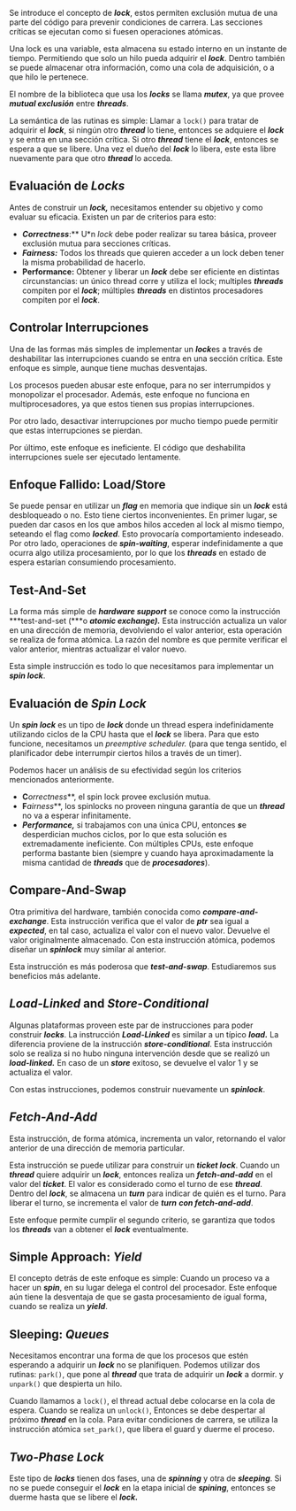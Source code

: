 Se introduce el concepto de ***lock***, estos permiten exclusión mutua de una parte del código para prevenir condiciones de carrera. Las secciones críticas se ejecutan como si fuesen operaciones atómicas.

Una lock es una variable, esta almacena su estado interno en un instante de tiempo. Permitiendo que solo un hilo pueda adquirir el ***lock***. Dentro también se puede almacenar otra información, como una cola de adquisición, o a que hilo le pertenece.

El nombre de la biblioteca que usa los ***locks*** se llama ***mutex***, ya que provee ***mutual exclusión*** entre ***threads***.

La semántica de las rutinas es simple: Llamar a `lock()` para tratar de adquirir el ***lock***, si ningún otro ***thread*** lo tiene, entonces se adquiere el ***lock*** y se entra en una sección crítica. Si otro ***thread*** tiene el ***lock***, entonces se espera a que se libere. Una vez el dueño del ***lock*** lo libera, este esta libre nuevamente para que otro ***thread*** lo acceda.

## Evaluación de *Locks*

Antes de construir un ***lock,*** necesitamos entender su objetivo y como evaluar su eficacia. Existen un par de criterios para esto:

- ***Correctness***:** U*n *lock* debe poder realizar su tarea básica, proveer exclusión mutua para secciones críticas.
- ***Fairness:*** Todos los threads que quieren acceder a un lock deben tener la misma probabilidad de hacerlo.
- **Performance:** Obtener y liberar un ***lock*** debe ser eficiente en distintas circunstancias: un único thread corre y utiliza el lock; multiples ***threads*** compiten por el ***lock***; múltiples ***threads*** en distintos procesadores compiten por el ***lock***.

## Controlar Interrupciones

Una de las formas más simples de implementar un ***lock***es a través de deshabilitar las interrupciones cuando se entra en una sección crítica. Este enfoque es simple, aunque tiene muchas desventajas.

Los procesos pueden abusar este enfoque, para no ser interrumpidos y monopolizar el procesador. Además, este enfoque no funciona en multiprocesadores, ya que estos tienen sus propias interrupciones.

Por otro lado, desactivar interrupciones por mucho tiempo puede permitir que estas interrupciones se pierdan.

Por último, este enfoque es ineficiente. El código que deshabilita interrupciones suele ser ejecutado lentamente.

## Enfoque Fallido: Load/Store

Se puede pensar en utilizar un ***flag*** en memoria que indique sin un ***lock*** está desbloqueado o no. Esto tiene ciertos inconvenientes. En primer lugar, se pueden dar casos en los que ambos hilos acceden al lock al mismo tiempo, seteando el flag como ***locked***. Esto provocaría comportamiento indeseado. Por otro lado, operaciones de ***spin-waiting***, esperar indefinidamente a que ocurra algo utiliza procesamiento, por lo que los ***threads*** en estado de espera estarían consumiendo procesamiento.

## Test-And-Set

La forma más simple de ***hardware support*** se conoce como la instrucción ***test-and-set (***o ***atomic exchange).*** Esta instrucción actualiza un valor en una dirección de memoria, devolviendo el valor anterior, esta operación se realiza de forma atómica. La razón del nombre es que permite verificar el valor anterior, mientras actualizar el valor nuevo.

Esta simple instrucción es todo lo que necesitamos para implementar un ***spin lock***.

## Evaluación de *Spin Lock*

Un ***spin lock*** es un tipo de ***lock*** donde un thread espera indefinidamente utilizando ciclos de la CPU hasta que el ***lock*** se libera. Para que esto funcione, necesitamos un *preemptive scheduler.* (para que tenga sentido, el planificador debe interrumpir ciertos hilos a través de un timer).

Podemos hacer un análisis de su efectividad según los criterios mencionados anteriormente.

- **C***orrectness***, el spin lock provee exclusión mutua.
- **F***airness***, los spinlocks no proveen ninguna garantía de que un ***thread*** no va a esperar infinitamente.
- ***Performance,*** si trabajamos con una única CPU, entonces ***s***e desperdician muchos ciclos, por lo que esta solución es extremadamente ineficiente. Con múltiples CPUs, este enfoque performa bastante bien (siempre y cuando haya aproximadamente la misma cantidad de ***threads*** que de ***procesadores***).

## Compare-And-Swap

Otra primitiva del hardware, también conocida como ***compare-and-exchange***. Esta instrucción verifica que el valor de ***ptr*** sea igual a ***expected***, en tal caso, actualiza el valor con el nuevo valor. Devuelve el valor originalmente almacenado. Con esta instrucción atómica, podemos diseñar un ***spinlock*** muy similar al anterior.

Esta instrucción es más poderosa que ***test-and-swap***. Estudiaremos sus beneficios más adelante.

## *Load-Linked* and *Store-Conditional*

Algunas plataformas proveen este par de instrucciones para poder construir ***locks***. La instrucción ***Load-Linked*** es similar a un típico ***load.*** La diferencia proviene de la instrucción ***store-conditional***. Esta instrucción solo se realiza si no hubo ninguna intervención desde que se realizó un ***load-linked.*** En caso de un ***store*** exitoso, se devuelve el valor 1 y se actualiza el valor.

Con estas instrucciones, podemos construir nuevamente un ***spinlock***.

## ***Fetch-And-Add***

Esta instrucción, de forma atómica, incrementa un valor, retornando el valor anterior de una dirección de memoria particular.

Esta instrucción se puede utilizar para construir un ***ticket lock***. Cuando un ***thread*** quiere adquirir un ***lock***, entonces realiza un ***fetch-and-add*** en el valor del ***ticket***. El valor es considerado como el turno de ese ***thread***. Dentro del ***lock***, se almacena un ***turn*** para indicar de quién es el turno. Para liberar el turno, se incrementa el valor de ***turn*** ***con fetch-and-add***.

Este enfoque permite cumplir el segundo criterio, se garantiza que todos los ***threads*** van a obtener el ***lock*** eventualmente.

## Simple Approach: ***Yield***

El concepto detrás de este enfoque es simple: Cuando un proceso va a hacer un ***spin***, en su lugar delega el control del procesador. Este enfoque aún tiene la desventaja de que se gasta procesamiento de igual forma, cuando se realiza un ***yield***.

## Sleeping: *Queues*

Necesitamos encontrar una forma de que los procesos que estén esperando a adquirir un ***lock*** no se planifiquen. Podemos utilizar dos rutinas: `park()`, que pone al ***thread*** que trata de adquirir un ***lock*** a dormir. y `unpark()` que despierta un hilo.

Cuando llamamos a `lock()`, el thread actual debe colocarse en la cola de espera. Cuando se realiza un `unlock()`, Entonces se debe despertar al próximo ***thread*** en la cola. Para evitar condiciones de carrera, se utiliza la instrucción atómica `set_park()`, que libera el guard y duerme el proceso.

## ***Two-Phase Lock***

Este tipo de ***locks*** tienen dos fases, una de ***spinning*** y otra de ***sleeping***. Si no se puede conseguir el ***lock*** en la etapa inicial de ***spining***, entonces se duerme hasta que se libere el ***lock.***
